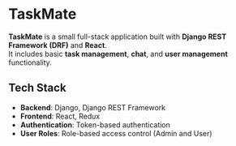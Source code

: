 # TaskMate

**TaskMate** is a small full-stack application built with **Django REST Framework (DRF)** and **React**.  
It includes basic **task management**, **chat**, and **user management** functionality.

## Tech Stack

- **Backend**: Django, Django REST Framework  
- **Frontend**: React, Redux  
- **Authentication**: Token-based authentication  
- **User Roles**: Role-based access control (Admin and User)